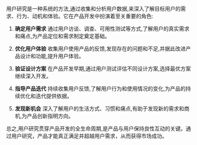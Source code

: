 
用户研究是一种系统的方法,通过收集和分析用户数据,来深入了解目标用户的需求、行为、动机和体验。它在产品开发中扮演着至关重要的角色:

1. **确定用户需求**
通过用户访谈、调查、可用性测试等方式,了解用户的真实需求和痛点,为产品定位和需求制定奠定基础。

2. **优化用户体验**
收集用户使用产品的反馈,发现存在的问题和不足,并据此改进产品设计和功能,提升用户体验。

3. **验证设计方案**
在产品开发早期,通过用户测试评估不同设计方案,选择最优方案继续深入开发。

4. **指导产品迭代**
持续收集用户反馈,了解用户行为和使用情况的变化,为产品的持续优化和迭代提供依据。

5. **发现新机会**
深入了解用户的生活方式、习惯和痛点,有助于发现新的需求和商机,为产品创新指明方向。

总之,用户研究贯穿产品开发的全生命周期,是产品与用户保持良性互动的关键。通过用户研究，产品才能真正满足并超越用户需求，从而获得市场成功。